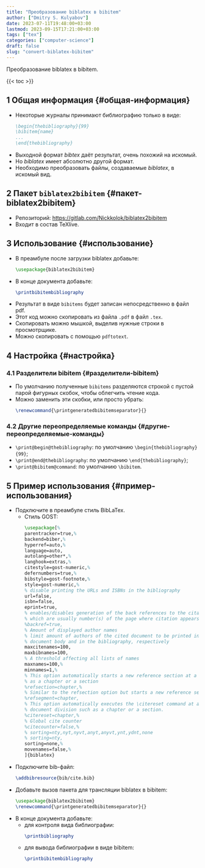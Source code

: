 ```yaml
---
title: "Преобразование biblatex в bibitem"
author: ["Dmitry S. Kulyabov"]
date: 2023-07-11T19:48:00+03:00
lastmod: 2023-09-15T17:21:00+03:00
tags: ["tex"]
categories: ["computer-science"]
draft: false
slug: "convert-biblatex-bibitem"
---
```


Преобразование biblatex в bibitem.

<!--more-->

{{< toc >}}


## <span class="section-num">1</span> Общая информация {#общая-информация}

-   Некоторые журналы принимают библиографию только в виде:
    ```bibtex
    \begin{thebibliography}{99}
    \bibitem{name}
    ...
    \end{thebibliography}
    ```
-   Выходной формат _bibtex_ даёт результат, очень похожий на искомый.
-   Но _biblatex_ имеет абсолютно другой формат.
-   Необходимо преобразовать файлы, создаваемые _biblatex_, в искомый вид.


## <span class="section-num">2</span> Пакет `biblatex2bibitem` {#пакет-biblatex2bibitem}

-   Репозиторий: <https://gitlab.com/Nickkolok/biblatex2bibitem>
-   Входит в состав TeXlive.


## <span class="section-num">3</span> Использование {#использование}

-   В преамбуле после загрузки biblatex добавьте:
    ```latex
    \usepackage{biblatex2bibitem}
    ```
-   В конце документа добавьте:
    ```latex
    \printbibitembibliography
    ```
-   Результат в виде `bibitems` будет записан непосредственно в файл pdf.
-   Этот код можно скопировать из файла `.pdf` в файл `.tex`.
-   Скопировать можно мышкой, выделив нужные строки в просмотрщике.
-   Можно скопировать с помощью `pdftotext`.


## <span class="section-num">4</span> Настройка {#настройка}


### <span class="section-num">4.1</span> Разделители bibitem {#разделители-bibitem}

-   По умолчанию полученные `bibitems` разделяются строкой с пустой парой фигурных скобок, чтобы облегчить чтение кода.
-   Можно заменить эти скобки, или просто убрать:
    ```latex
    \renewcommand{\printgeneratedbibitemseparator}{}
    ```


### <span class="section-num">4.2</span> Другие переопределяемые команды {#другие-переопределяемые-команды}

-   `\print@begin@thebibliography`: по умолчанию `\begin{thebibliography}{99}`;
-   `\print@end@thebibliography`: по умолчанию `\end{thebibliography}`;
-   `\print@bibitem@command`: по умолчанию `\bibitem`.


## <span class="section-num">5</span> Пример использования {#пример-использования}

-   Подключите в преамбуле стиль BibLaTex.
    -   Стиль GOST:
        ```latex
        \usepackage[%
        parentracker=true,%
        backend=biber,%
        hyperref=auto,%
        language=auto,
        autolang=other*,%
        langhook=extras,%
        citestyle=gost-numeric,%
        defernumbers=true,%
        bibstyle=gost-footnote,%
        style=gost-numeric,%
        % disable printing the URLs and ISBNs in the bibliography
        url=false,
        isbn=false,
        eprint=true,
        % enables/disables generation of the back references to the citation,
        % which are usually number(s) of the page where citation appears
        %backref=true,
        % Amount of displayed author names
        % limit amount of authors of the cited document to be printed in the
        % document body and in the bibliography, respectively
        maxcitenames=100,
        maxbibnames=100,
        % A threshold affecting all lists of names
        maxnames=100,%
        minnames=1,%
        % This option automatically starts a new reference section at a document division such
        % as a chapter or a section
        %refsection=chapter,%
        % Similar to the refsection option but starts a new reference segment
        %refsegment=chapter,
        % This option automatically executes the \citereset command at a
        % document division such as a chapter or a section.
        %citereset=chapter,%
        % Global cite counter
        %citecounter=false,%
        % sorting=nty,nyt,nyvt,anyt,anyvt,ynt,ydnt,none
        % sorting=nty,
        sorting=none,%
        movenames=false,%
        ]{biblatex}
        ```
-   Подключите bib-файл:
    ```latex
    \addbibresource{bib/cite.bib}
    ```
-   Добавьте вызов пакета для трансляции biblatex в bibitem:
    ```latex
    \usepackage{biblatex2bibitem}
    \renewcommand{\printgeneratedbibitemseparator}{}
    ```
-   В конце документа добавьте:
    -   для контроля вида библиографии:
        ```latex
        \printbibliography
        ```
    -   для вывода библиографии в виде bibitem:
        ```latex
        \printbibitembibliography
        ```
